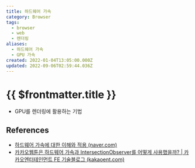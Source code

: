 ```yaml
---
title: 하드웨어 가속
category: Browser
tags:
  - browser
  - web
  - 렌더링
aliases:
  - 하드웨어 가속
  - GPU 가속
created: 2022-01-04T13:05:00.000Z
updated: 2022-09-06T02:59:44.036Z
---
```


# {{ $frontmatter.title }}

- GPU를 렌더링에 활용하는 기법

## References

- [하드웨어 가속에 대한 이해와 적용 (naver.com)](https://d2.naver.com/helloworld/2061385)
- [카카오웹툰은 하드웨어 가속과 IntersectionObserver를 어떻게 사용했을까? | 카카오엔터테인먼트 FE 기술블로그 (kakaoent.com)](https://fe-developers.kakaoent.com/2021/211202-gpu-intersection-observer/)
